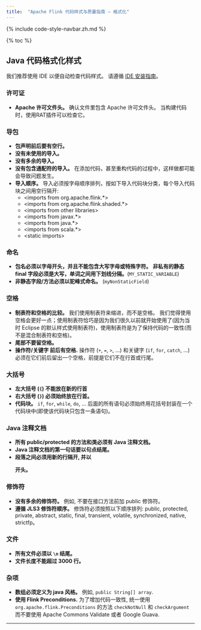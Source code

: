 ```yaml
---
title:  "Apache Flink 代码样式与质量指南 — 格式化"
---
```


{% include code-style-navbar.zh.md %}

{% toc %}



## Java 代码格式化样式

我们推荐使用 IDE 以便自动检查代码样式。 请遵循 [IDE 安装指南](https://ci.apache.org/projects/flink/flink-docs-master/flinkDev/ide_setup.html#checkstyle-for-java)。


### 许可证

* **Apache 许可文件头。** 确认文件里包含 Apache 许可文件头。 当构建代码时，使用RAT插件可以检查它。

### 导包

* **包声明前后要有空行。**
* **没有未使用的导入。**
* **没有多余的导入。**
* **没有包含通配符的导入。** 在添加代码，甚至重构代码的过程中，这样做都可能会导致问题发生。
* **导入顺序。** 导入必须按字母顺序排列，按如下导入代码块分类，每个导入代码块之间用空行隔开:
    * &lt;imports from org.apache.flink.*&gt;
    * &lt;imports from org.apache.flink.shaded.*&gt;
    * &lt;imports from other libraries&gt;
    * &lt;imports from javax.*&gt;
    * &lt;imports from java.*&gt;
    * &lt;imports from scala.*&gt;
    * &lt;static imports&gt;


### 命名

* **包名必须以字母开头，并且不能包含大写字母或特殊字符。**
 **非私有的静态 final 字段必须是大写，单词之间用下划线分隔。**(`MY_STATIC_VARIABLE`)
* **非静态字段/方法必须以驼峰式命名。** (`myNonStaticField`)


### 空格

* **制表符和空格的比较。** 我们使用制表符来缩进，而不是空格。
我们觉得使用空格会更好一点；使用制表符恰巧是因为我们很久以前就开始使用了(因为当时 Eclipse 的默认样式使用制表符)，使用制表符是为了保持代码的一致性(而不是混合制表符和空格)。
* **尾部不要留空格。**
* **操作符/关键字 前后有空格.** 操作符 (`+`, `=`, `>`, …) 和关键字 (`if`, `for`, `catch`, …) 必须在它们前后留出一个空格，前提是它们不在行首或行尾。


### 大括号

* **左大括号 (<code>{</code>) 不能放在新的行首**
* <strong>右大括号 (<code>}</code>) 必须始终放在行首。</strong>
* <strong>代码块。</strong> <code>if</code>, <code>for</code>, <code>while</code>, <code>do</code>, … 后面的所有语句必须始终用花括号封装在一个代码块中(即使该代码块只包含一条语句)。


### Java 注释文档

* **所有 public/protected 的方法和类必须有 Java 注释文档。**
* **Java 注释文档的第一句话要以句点结尾。**
* **段落之间必须用新的行隔开, 并以 <p> 开头。**


### 修饰符

* **没有多余的修饰符。** 例如, 不要在接口方法前加 public 修饰符。
* **遵循 JLS3 修饰符顺序。** 修饰符必须按照以下顺序排列: public, protected, private, abstract, static, final, transient, volatile, synchronized, native, strictfp。


### 文件

* **所有文件必须以 <code>\n</code> 结尾。**
* <strong>文件长度不能超过 3000 行。</strong>


### 杂项

* **数组必须定义为 java 风格。** 例如, `public String[] array`.
* **使用 Flink Preconditions.** 为了增加代码一致性, 统一使用 `org.apache.flink.Preconditions` 的方法 `checkNotNull` 和 `checkArgument` 而不要使用 Apache Commons Validate 或者 Google Guava.



<hr>

[^1]:
     为了简化调试并避免依赖冲突，我们将这些框架放在Flink之外。
